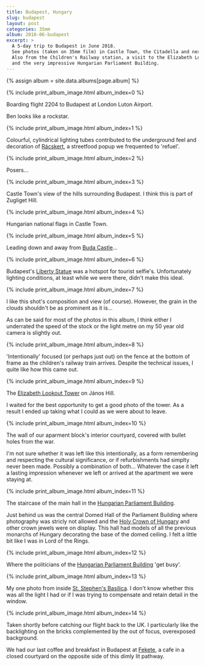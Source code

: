 ```yaml
---
title: Budapest, Hungary
slug: budapest
layout: post
categories: 35mm
album: 2018-06-budapest
excerpt: >
  A 5-day trip to Budapest in June 2018.
  See photos (taken on 35mm film) in Castle Town, the Citadella and next to Liberty Statue.
  Also from the Children's Railway station, a visit to the Elizabeth Lookout Tower
  and the very impressive Hungarian Parliament Building.
---
```

{% assign album = site.data.albums[page.album] %}

{% include print_album_image.html album_index=0 %}

Boarding flight 2204 to Budapest at London Luton Airport.

Ben looks like a rockstar.

{% include print_album_image.html album_index=1 %}

Colourful, cylindrical lighting tubes contributed to the underground feel and decoration of [Rácskert][racskert], a streetfood popup we frequented to 'refuel'.

{% include print_album_image.html album_index=2 %}

Posers...

{% include print_album_image.html album_index=3 %}

Castle Town's view of the hills surrounding Budapest. I think this is part of Zugliget Hill.

{% include print_album_image.html album_index=4 %}

Hungarian national flags in Castle Town.

{% include print_album_image.html album_index=5 %}

Leading down and away from [Buda Castle][buda-castle]...

{% include print_album_image.html album_index=6 %}

Budapest's [Liberty Statue][liberty-statue] was a hotspot for tourist selfie's. Unfortunately lighting conditions, at least while we were there, didn't make this ideal.

{% include print_album_image.html album_index=7 %}

I like this shot's composition and view (of course). However, the grain in the clouds shouldn't be as prominent as it is...

As can be said for most of the photos in this album, I think either I underrated the speed of the stock or the light metre on my 50 year old camera is slightly out.

{% include print_album_image.html album_index=8 %}

'Intentionally' focused (or perhaps just out) on the fence at the bottom of frame as the children's railway train arrives. Despite the technical issues, I quite like how this came out.

{% include print_album_image.html album_index=9 %}

The [Elizabeth Lookout Tower][elizabeth-lookout-tower] on János Hill.

I waited for the best opportunity to get a good photo of the tower. As a result I ended up taking what I could as we were about to leave.

{% include print_album_image.html album_index=10 %}

The wall of our aparment block's interior courtyard, covered with bullet holes from the war.

I'm not sure whether it was left like this intentionally, as a form remembering and respecting the cultural significance, or if refurbishments had simplty never been made. Possibly a combination of both... Whatever the case it left a lasting impression whenever we left or arrived at the apartment we were staying at.

{% include print_album_image.html album_index=11 %}

The staircase of the main hall in the [Hungarian Parliament Building][hungarian-parliament-building].

Just behind us was the central Domed Hall of the Parliament Building where photography was stricly not allowed and the [Holy Crown of Hungary][holy-crown-hungary] and other crown jewels were on display. This hall had models of all the previous monarchs of Hungary decorating the base of the domed ceiling. I felt a little bit like I was in Lord of the Rings.

{% include print_album_image.html album_index=12 %}

Where the politicians of the [Hungarian Parliament Building][hungarian-parliament-building] 'get busy'.

{% include print_album_image.html album_index=13 %}

My one photo from inside [St. Stephen's Basilica][st-stephen-basilica]. I don't know whether this was all the light I had or if I was trying to compensate and retain detail in the window.

{% include print_album_image.html album_index=14 %}

Taken shortly before catching our flight back to the UK. I particularly like the backlighting on the bricks complemented by the out of focus, overexposed background.

We had our last coffee and breakfast in Budapest at [Fekete][fekete], a cafe in a closed courtyard on the opposite side of this dimly lit pathway.

[racskert]: https://goo.gl/maps/SgrdHdiXFko
[buda-castle]: https://goo.gl/maps/EVr9c9tnC5B2
[liberty-statue]: https://en.wikipedia.org/wiki/Liberty_Statue_(Budapest)
[elizabeth-lookout-tower]: https://en.wikipedia.org/wiki/Elizabeth_Lookout,_Budapest
[hungarian-parliament-building]: https://en.wikipedia.org/wiki/Hungarian_Parliament_Building
[holy-crown-hungary]: https://en.wikipedia.org/wiki/Holy_Crown_of_Hungary
[st-stephen-basilica]: https://en.wikipedia.org/wiki/St._Stephen%27s_Basilica
[fekete]: https://goo.gl/maps/HTgxPZSeHk32